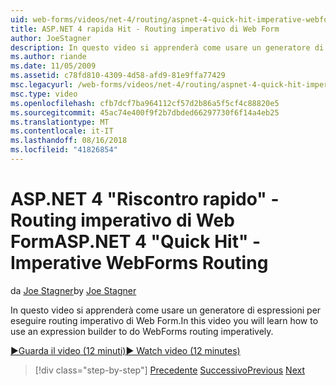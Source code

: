 ```yaml
---
uid: web-forms/videos/net-4/routing/aspnet-4-quick-hit-imperative-webforms-routing
title: ASP.NET 4 rapida Hit - Routing imperativo di Web Form
author: JoeStagner
description: In questo video si apprenderà come usare un generatore di espressioni per eseguire routing imperativo di Web Form.
ms.author: riande
ms.date: 11/05/2009
ms.assetid: c78fd810-4309-4d58-afd9-81e9ffa77429
msc.legacyurl: /web-forms/videos/net-4/routing/aspnet-4-quick-hit-imperative-webforms-routing
msc.type: video
ms.openlocfilehash: cfb7dcf7ba964112cf57d2b86a5f5cf4c88820e5
ms.sourcegitcommit: 45ac74e400f9f2b7dbded66297730f6f14a4eb25
ms.translationtype: MT
ms.contentlocale: it-IT
ms.lasthandoff: 08/16/2018
ms.locfileid: "41826854"
---
```

<a name="aspnet-4-quick-hit---imperative-webforms-routing"></a><span data-ttu-id="241e5-103">ASP.NET 4 "Riscontro rapido" - Routing imperativo di Web Form</span><span class="sxs-lookup"><span data-stu-id="241e5-103">ASP.NET 4 "Quick Hit" - Imperative WebForms Routing</span></span>
====================
<span data-ttu-id="241e5-104">da [Joe Stagner](https://github.com/JoeStagner)</span><span class="sxs-lookup"><span data-stu-id="241e5-104">by [Joe Stagner](https://github.com/JoeStagner)</span></span>

<span data-ttu-id="241e5-105">In questo video si apprenderà come usare un generatore di espressioni per eseguire routing imperativo di Web Form.</span><span class="sxs-lookup"><span data-stu-id="241e5-105">In this video you will learn how to use an expression builder to do WebForms routing imperatively.</span></span> 

[<span data-ttu-id="241e5-106">&#9654;Guarda il video (12 minuti)</span><span class="sxs-lookup"><span data-stu-id="241e5-106">&#9654; Watch video (12 minutes)</span></span>](https://channel9.msdn.com/Blogs/ASP-NET-Site-Videos/aspnet-4-quick-hit-imperative-webforms-routing)

> [!div class="step-by-step"]
> <span data-ttu-id="241e5-107">[Precedente](aspnet-4-quick-hit-permanent-redirect.md)
> [Successivo](aspnet-4-quick-hit-declarative-webforms-routing.md)</span><span class="sxs-lookup"><span data-stu-id="241e5-107">[Previous](aspnet-4-quick-hit-permanent-redirect.md)
[Next](aspnet-4-quick-hit-declarative-webforms-routing.md)</span></span>
